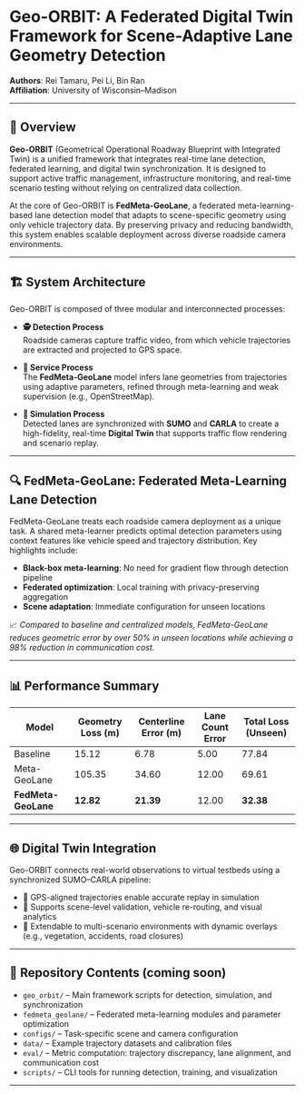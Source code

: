 # Geo-ORBIT: A Federated Digital Twin Framework for Scene-Adaptive Lane Geometry Detection

**Authors**: Rei Tamaru, Pei Li, Bin Ran  
**Affiliation**: University of Wisconsin–Madison

---

## 🧠 Overview

**Geo-ORBIT** (Geometrical Operational Roadway Blueprint with Integrated Twin) is a unified framework that integrates real-time lane detection, federated learning, and digital twin synchronization. It is designed to support active traffic management, infrastructure monitoring, and real-time scenario testing without relying on centralized data collection.

At the core of Geo-ORBIT is **FedMeta-GeoLane**, a federated meta-learning-based lane detection model that adapts to scene-specific geometry using only vehicle trajectory data. By preserving privacy and reducing bandwidth, this system enables scalable deployment across diverse roadside camera environments.

---

## 🏗️ System Architecture

Geo-ORBIT is composed of three modular and interconnected processes:

- **🕵️ Detection Process**  
  Roadside cameras capture traffic video, from which vehicle trajectories are extracted and projected to GPS space.

- **🧠 Service Process**  
  The **FedMeta-GeoLane** model infers lane geometries from trajectories using adaptive parameters, refined through meta-learning and weak supervision (e.g., OpenStreetMap).

- **🧪 Simulation Process**  
  Detected lanes are synchronized with **SUMO** and **CARLA** to create a high-fidelity, real-time **Digital Twin** that supports traffic flow rendering and scenario replay.

---

## 🔍 FedMeta-GeoLane: Federated Meta-Learning Lane Detection

FedMeta-GeoLane treats each roadside camera deployment as a unique task. A shared meta-learner predicts optimal detection parameters using context features like vehicle speed and trajectory distribution. Key highlights include:

- **Black-box meta-learning**: No need for gradient flow through detection pipeline  
- **Federated optimization**: Local training with privacy-preserving aggregation  
- **Scene adaptation**: Immediate configuration for unseen locations

📈 _Compared to baseline and centralized models, FedMeta-GeoLane reduces geometric error by over 50% in unseen locations while achieving a 98% reduction in communication cost._

---

## 📊 Performance Summary

| Model            | Geometry Loss (m) | Centerline Error (m) | Lane Count Error | Total Loss (Unseen) |
|------------------|-------------------|-----------------------|------------------|---------------------|
| Baseline         | 15.12              | 6.78                  | 5.00             | 77.84               |
| Meta-GeoLane     | 105.35             | 34.60                 | 12.00            | 69.61               |
| **FedMeta-GeoLane** | **12.82**         | **21.39**             | 12.00            | **32.38**           |

---

## 🌐 Digital Twin Integration

Geo-ORBIT connects real-world observations to virtual testbeds using a synchronized SUMO–CARLA pipeline:

- 📍 GPS-aligned trajectories enable accurate replay in simulation  
- 🚦 Supports scene-level validation, vehicle re-routing, and visual analytics  
- 🧩 Extendable to multi-scenario environments with dynamic overlays (e.g., vegetation, accidents, road closures)

---

## 📂 Repository Contents (coming soon)

- `geo_orbit/` – Main framework scripts for detection, simulation, and synchronization  
- `fedmeta_geolane/` – Federated meta-learning modules and parameter optimization  
- `configs/` – Task-specific scene and camera configuration  
- `data/` – Example trajectory datasets and calibration files  
- `eval/` – Metric computation: trajectory discrepancy, lane alignment, and communication cost  
- `scripts/` – CLI tools for running detection, training, and visualization

---
